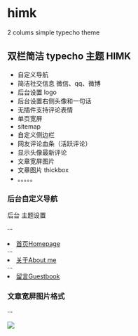 # himk
2 colums simple typecho theme

## 双栏简洁 typecho 主题 HIMK
- 自定义导航
- 简洁社交信息 微信、qq、微博
- 后台设置 logo
- 后台设置右侧头像和一句话
- 无插件支持评论表情
- 单页宽屏
- sitemap
- 自定义侧边栏
- 网友评论血条（活跃评论）
- 显示头像最新评论
- 文章宽屏图片
- 文章图片 thickbox
- 。。。。。

### 后台自定义导航

后台 主题设置

··· <li><a href="#">首页<span>Homepage</span></a></li>
··· <li><a href="#">关于<span>About me</span></a></li>
··· <li><a href="#">留言<span>Guestbook</span></a></li>

### 文章宽屏图片格式

··· <div class="fluid"><img src="#"></div>
